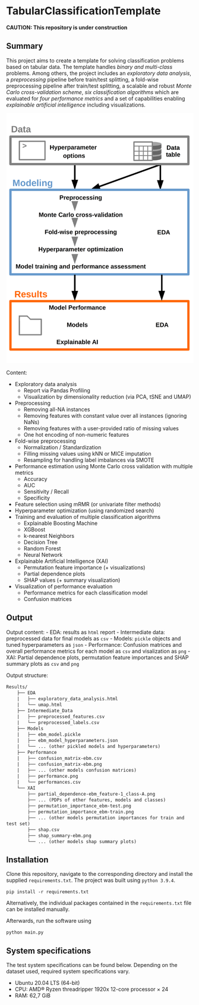 # TabularClassificationTemplate

**CAUTION: This repository is under construction**


## Summary
This project aims to create a template for solving classification problems based on tabular data.
The template handles *binary and multi-class* problems. Among others, the project includes an *exploratory data analysis*, a *preprocessing* pipeline before train/test splitting, a fold-wise preprocessing pipeline after train/test splitting, a scalable and robust *Monte Carlo cross-validation scheme*, *six classification algorithms* which are evaluated for *four performance metrics* and a set of capabilities enabling *explainable artificial intelligence* including visualizations.

<img src="Assets/tct_flow_simple.png" alt="Workflow diagram" width="600"/>

Content:

- Exploratory data analysis 
    - Report via Pandas Profiling
    - Visualization by dimensionality reduction (via PCA, tSNE and UMAP)
- Preprocessing
    - Removing all-NA instances
    - Removing features with constant value over all instances (ignoring NaNs)
    - Removing features with a user-provided ratio of missing values
    - One hot encoding of non-numeric features
- Fold-wise preprocessing
    - Normalization / Standardization
    - Filling missing values using kNN or MICE imputation
    - Resampling for handling label imbalances via SMOTE
- Performance estimation using Monte Carlo cross validation with multiple metrics
    - Accuracy
    - AUC
    - Sensitivity / Recall
    - Specificity
- Feature selection using mRMR (or univariate filter methods)
- Hyperparameter optimization (using randomized search)
- Training and evaluation of multiple classification algorithms
    - Explainable Boosting Machine
    - XGBoost
    - k-nearest Neighbors
    - Decision Tree
    - Random Forest
    - Neural Network
- Explainable Artificial Intelligence (XAI)
    - Permutation feature importance (+ visualizations)
    - Partial dependence plots
    - SHAP values (+ summary visualization)
- Visualization of performance evaluation
    - Performance metrics for each classification model
    - Confusion matrices

## Output
Output content:
    - EDA: results as `html` report
    - Intermediate data: preprocessed data for final models as `csv`
    - Models: `pickle` objects and tuned hyperparameters as `json`
    - Performance: Confusion matrices and overall performance metrics for each model as `csv` and visalization as `png`
    - XAI: Partial dependence plots, permutation feature importances and SHAP summary plots as `csv` and `png`
    
Output structure:
    
```
Results/
    ├── EDA
    |   ├── exploratory_data_analysis.html
    |   └── umap.html
    ├── Intermediate_Data
    |   ├── preprocessed_features.csv
    |   └── preprocessed_labels.csv
    ├── Models
    |   ├── ebm_model.pickle
    |   ├── ebm_model_hyperparameters.json
    |   └── ... (other pickled models and hyperparameters)
    ├── Performance
    |   ├── confusion_matrix-ebm.csv
    |   ├── confusion_matrix-ebm.png
    |   ├── ... (other models confusion matrices)
    |   ├── performance.png
    |   └── performances.csv
    └── XAI
        ├── partial_dependence-ebm_feature-1_class-A.png
        ├── ... (PDPs of other features, models and classes)
        ├── permutation_importance_ebm-test.png
        ├── permutation_importance_ebm-train.png
        ├── ... (other models permutation importances for train and test set)
        ├── shap.csv
        ├── shap_summary-ebm.png
        └── ... (other models shap summary plots)
```

## Installation
Clone this repository, navigate to the corresponding directory and install the supplied `requirements.txt`. The project was built using `python 3.9.4`.
```
pip install -r requirements.txt
```
Alternatively, the individual packages contained in the `requirements.txt` file can be installed manually.

Afterwards, run the software using 
```
python main.py
```

## System specifications
The test system specifications can be found below. Depending on the dataset used, required system specifications vary.

- Ubuntu 20.04 LTS (64-bit)
- CPU: AMD® Ryzen threadripper 1920x 12-core processor × 24 
- RAM: 62,7 GiB
